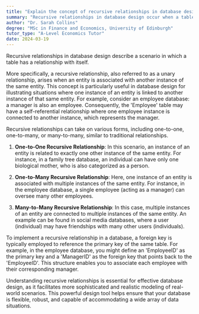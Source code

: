 ```yaml
---
title: "Explain the concept of recursive relationships in database design"
summary: "Recursive relationships in database design occur when a table relates to itself, allowing for hierarchical data structures and enabling complex queries within the same dataset."
author: "Dr. Sarah Collins"
degree: "MSc in Finance and Economics, University of Edinburgh"
tutor_type: "A-Level Economics Tutor"
date: 2024-03-19
---
```


Recursive relationships in database design describe a scenario in which a table has a relationship with itself. 

More specifically, a recursive relationship, also referred to as a unary relationship, arises when an entity is associated with another instance of the same entity. This concept is particularly useful in database design for illustrating situations where one instance of an entity is linked to another instance of that same entity. For example, consider an employee database: a manager is also an employee. Consequently, the 'Employee' table may have a self-referential relationship where one employee instance is connected to another instance, which represents the manager.

Recursive relationships can take on various forms, including one-to-one, one-to-many, or many-to-many, similar to traditional relationships. 

1. **One-to-One Recursive Relationship**: In this scenario, an instance of an entity is related to exactly one other instance of the same entity. For instance, in a family tree database, an individual can have only one biological mother, who is also categorized as a person.
   
2. **One-to-Many Recursive Relationship**: Here, one instance of an entity is associated with multiple instances of the same entity. For instance, in the employee database, a single employee (acting as a manager) can oversee many other employees.

3. **Many-to-Many Recursive Relationship**: In this case, multiple instances of an entity are connected to multiple instances of the same entity. An example can be found in social media databases, where a user (individual) may have friendships with many other users (individuals).

To implement a recursive relationship in a database, a foreign key is typically employed to reference the primary key of the same table. For example, in the employee database, you might define an 'EmployeeID' as the primary key and a 'ManagerID' as the foreign key that points back to the 'EmployeeID'. This structure enables you to associate each employee with their corresponding manager.

Understanding recursive relationships is essential for effective database design, as it facilitates more sophisticated and realistic modeling of real-world scenarios. This powerful design tool helps ensure that your database is flexible, robust, and capable of accommodating a wide array of data situations.
    